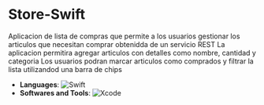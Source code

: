 # Store-Swift
Aplicacion de lista de compras que permite a los usuarios gestionar los articulos que necesitan comprar obtenidda de un servicio REST
La aplicacion permitira agregar articulos con detalles como nombre, cantidad y categoria
Los usuarios podran marcar articulos como comprados y filtrar la lista utilizandod una barra de chips

- **Languages**:
![Swift](https://img.shields.io/badge/Swift-F05138?logo=Swift&logoColor=white)
- **Softwares and Tools**:
![Xcode](https://img.shields.io/badge/-XCode-black?style=flat&logo=xcode)
